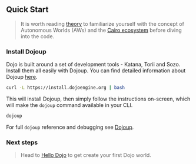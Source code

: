 ## Quick Start

> It is worth reading [theory](/theory/autonomous-worlds.md) to familiarize yourself with the concept of Autonomous Worlds (AWs) and the [Cairo ecosystem](/theory/cairo.md) before diving into the code.

### Install Dojoup

Dojo is built around a set of development tools - Katana, Torii and Sozo. Install them all easily with Dojoup. You can find detailed information about Dojoup [here](https://github.com/dojoengine/dojo/blob/master/dojoup/README.md).

```sh
curl -L https://install.dojoengine.org | bash
```

This will install Dojoup, then simply follow the instructions on-screen,
which will make the `dojoup` command available in your CLI.

```sh
dojoup
```

For full `dojoup` reference and debugging see [Dojoup](/toolchain/dojoup.md).

### Next steps

> Head to [Hello Dojo](/cairo/hello-dojo.md) to get create your first Dojo world.

